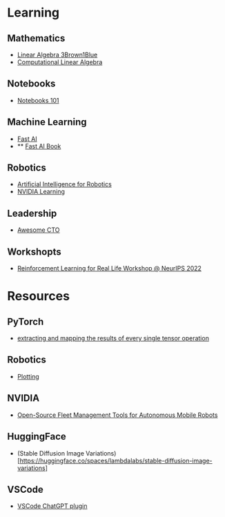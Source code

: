 # Learning

## Mathematics
* [Linear Algebra 3Brown1Blue](https://www.youtube.com/watch?v=fNk_zzaMoSs&list=PLZHQObOWTQDPD3MizzM2xVFitgF8hE_ab&index=1)
* [Computational Linear Algebra](https://github.com/fastai/numerical-linear-algebra/blob/master/README.md)

## Notebooks
* [Notebooks 101](https://www.kaggle.com/code/jhoward/jupyter-notebook-101)

## Machine Learning
* [Fast AI](https://course.fast.ai/)
* ** [Fast AI Book](https://course.fast.ai/Resources/book.html)

## Robotics
* [Artificial Intelligence for Robotics](https://learn.udacity.com/courses/cs373)
* [NVIDIA Learning](https://www.nvidia.com/en-us/training/online/)

## Leadership
* [Awesome CTO](https://github.com/kuchin/awesome-cto)

## Workshopts
* [Reinforcement Learning for Real Life Workshop @ NeurIPS 2022](https://sites.google.com/view/RL4RealLife)


# Resources


## PyTorch
* [extracting and mapping the results of every single tensor operation](https://github.com/johnmarktaylor91/torchlens)

## Robotics
* [Plotting](https://www.plotjuggler.io/)

## NVIDIA
* [Open-Source Fleet Management Tools for Autonomous Mobile Robots](https://developer.nvidia.com/blog/open-source-fleet-management-tools-for-autonomous-mobile-robots/)

## HuggingFace
* (Stable Diffusion Image Variations)[https://huggingface.co/spaces/lambdalabs/stable-diffusion-image-variations]

## VSCode
* [VSCode ChatGPT plugin](https://github.com/mpociot/chatgpt-vscode)
